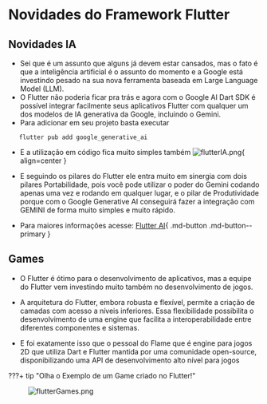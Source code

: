 # Novidades do Framework Flutter

## **Novidades IA** 
- Sei que é um assunto que alguns já devem estar cansados, mas o fato é que a inteligência artificial é o assunto do momento e a Google está investindo pesado na sua nova ferramenta baseada em Large Language Model (LLM).
- O Flutter não poderia ficar pra trás e agora com o Google AI Dart SDK é possível integrar facilmente seus aplicativos Flutter com qualquer um dos modelos de IA generativa da Google, incluindo o Gemini. 
- Para adicionar em seu projeto basta executar
 ```
    flutter pub add google_generative_ai
  ```
- E a utilização em código fica muito simples também
![flutterIA.png](https://miro.medium.com/v2/resize:fit:720/format:webp/1*vz51MUJ49c5ZUf06yNmydA.png){ align=center }

- E seguindo os pilares do Flutter ele entra muito em sinergia com dois pilares Portabilidade, pois você pode utilizar o poder do Gemini codando apenas uma vez e rodando em qualquer lugar, e o pilar de Produtividade porque com o Google Generative AI conseguirá fazer a integração com GEMINI de forma muito simples e muito rápido.

- Para maiores informações acesse:
[Flutter AI]( https://flutter.dev/ai){ .md-button .md-button--primary }

## **Games** 
- O Flutter é ótimo para o desenvolvimento de aplicativos, mas a equipe do Flutter vem investindo muito também no desenvolvimento de jogos.

- A arquitetura do Flutter, embora robusta e flexível, permite a criação de camadas com acesso a níveis inferiores. Essa flexibilidade possibilita o desenvolvimento de uma engine que facilita a interoperabilidade entre diferentes componentes e sistemas.

- E foi exatamente isso que o pessoal do Flame que é engine para jogos 2D que utiliza Dart e Flutter mantida por uma comunidade open-source, disponibilizando uma API de desenvolvimento alto nível para jogos

???+ tip "Olha o Exemplo de um Game criado no Flutter!" 
    <figure markdown="span">
      ![flutterGames.png](https://miro.medium.com/v2/resize:fit:640/format:webp/1*iUdcGYe-0W6Z1OH3rE5hvQ.gif)
    </figure>

